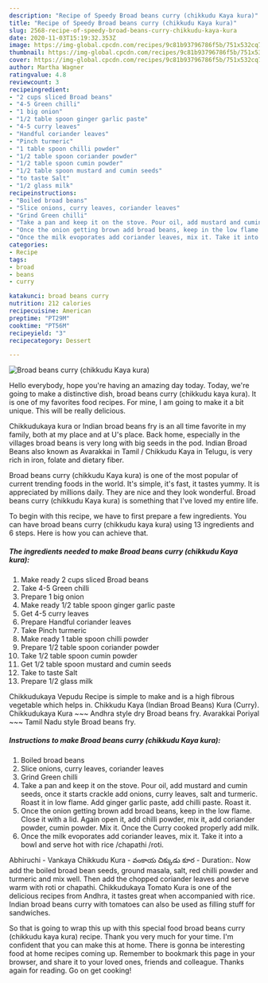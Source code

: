 ```yaml
---
description: "Recipe of Speedy Broad beans curry (chikkudu Kaya kura)"
title: "Recipe of Speedy Broad beans curry (chikkudu Kaya kura)"
slug: 2568-recipe-of-speedy-broad-beans-curry-chikkudu-kaya-kura
date: 2020-11-03T15:19:32.353Z
image: https://img-global.cpcdn.com/recipes/9c81b93796786f5b/751x532cq70/broad-beans-curry-chikkudu-kaya-kura-recipe-main-photo.jpg
thumbnail: https://img-global.cpcdn.com/recipes/9c81b93796786f5b/751x532cq70/broad-beans-curry-chikkudu-kaya-kura-recipe-main-photo.jpg
cover: https://img-global.cpcdn.com/recipes/9c81b93796786f5b/751x532cq70/broad-beans-curry-chikkudu-kaya-kura-recipe-main-photo.jpg
author: Martha Wagner
ratingvalue: 4.8
reviewcount: 3
recipeingredient:
- "2 cups sliced Broad beans"
- "4-5 Green chilli"
- "1 big onion"
- "1/2 table spoon ginger garlic paste"
- "4-5 curry leaves"
- "Handful coriander leaves"
- "Pinch turmeric"
- "1 table spoon chilli powder"
- "1/2 table spoon coriander powder"
- "1/2 table spoon cumin powder"
- "1/2 table spoon mustard and cumin seeds"
- "to taste Salt"
- "1/2 glass milk"
recipeinstructions:
- "Boiled broad beans"
- "Slice onions, curry leaves, coriander leaves"
- "Grind Green chilli"
- "Take a pan and keep it on the stove. Pour oil, add mustard and cumin seeds, once it starts crackle add onions, curry leaves, salt and turmeric. Roast it in low flame. Add ginger garlic paste, add chilli paste. Roast it."
- "Once the onion getting brown add broad beans, keep in the low flame. Close it with a lid. Again open it, add chilli powder, mix it, add coriander powder, cumin powder. Mix it. Once the Curry cooked properly add milk."
- "Once the milk evoporates add coriander leaves, mix it. Take it into a bowl and serve hot with rice /chapathi /roti."
categories:
- Recipe
tags:
- broad
- beans
- curry

katakunci: broad beans curry 
nutrition: 212 calories
recipecuisine: American
preptime: "PT29M"
cooktime: "PT56M"
recipeyield: "3"
recipecategory: Dessert

---
```



![Broad beans curry (chikkudu Kaya kura)](https://img-global.cpcdn.com/recipes/9c81b93796786f5b/751x532cq70/broad-beans-curry-chikkudu-kaya-kura-recipe-main-photo.jpg)

Hello everybody, hope you're having an amazing day today. Today, we're going to make a distinctive dish, broad beans curry (chikkudu kaya kura). It is one of my favorites food recipes. For mine, I am going to make it a bit unique. This will be really delicious.

Chikkudukaya kura or Indian broad beans fry is an all time favorite in my family, both at my place and at U&#39;s place. Back home, especially in the villages broad beans is very long with big seeds in the pod. Indian Broad Beans also known as Avarakkai in Tamil / Chikkudu Kaya in Telugu, is very rich in iron, folate and dietary fiber.

Broad beans curry (chikkudu Kaya kura) is one of the most popular of current trending foods in the world. It's simple, it's fast, it tastes yummy. It is appreciated by millions daily. They are nice and they look wonderful. Broad beans curry (chikkudu Kaya kura) is something that I've loved my entire life.


To begin with this recipe, we have to first prepare a few ingredients. You can have broad beans curry (chikkudu kaya kura) using 13 ingredients and 6 steps. Here is how you can achieve that.

<!--inarticleads1-->

##### The ingredients needed to make Broad beans curry (chikkudu Kaya kura):

1. Make ready 2 cups sliced Broad beans
1. Take 4-5 Green chilli
1. Prepare 1 big onion
1. Make ready 1/2 table spoon ginger garlic paste
1. Get 4-5 curry leaves
1. Prepare Handful coriander leaves
1. Take Pinch turmeric
1. Make ready 1 table spoon chilli powder
1. Prepare 1/2 table spoon coriander powder
1. Take 1/2 table spoon cumin powder
1. Get 1/2 table spoon mustard and cumin seeds
1. Take to taste Salt
1. Prepare 1/2 glass milk


Chikkudukaya Vepudu Recipe is simple to make and is a high fibrous vegetable which helps in. Chikkudu Kaya (Indian Broad Beans) Kura (Curry). Chikkudukaya Kura ~~~ Andhra style dry Broad beans fry. Avarakkai Poriyal ~~~ Tamil Nadu style Broad beans fry. 

<!--inarticleads2-->

##### Instructions to make Broad beans curry (chikkudu Kaya kura):

1. Boiled broad beans
1. Slice onions, curry leaves, coriander leaves
1. Grind Green chilli
1. Take a pan and keep it on the stove. Pour oil, add mustard and cumin seeds, once it starts crackle add onions, curry leaves, salt and turmeric. Roast it in low flame. Add ginger garlic paste, add chilli paste. Roast it.
1. Once the onion getting brown add broad beans, keep in the low flame. Close it with a lid. Again open it, add chilli powder, mix it, add coriander powder, cumin powder. Mix it. Once the Curry cooked properly add milk.
1. Once the milk evoporates add coriander leaves, mix it. Take it into a bowl and serve hot with rice /chapathi /roti.


Abhiruchi - Vankaya Chikkudu Kura - వంకాయ చిక్కుడు కూర - Duration:. Now add the boiled broad bean seeds, ground masala, salt, red chilli powder and turmeric and mix well. Then add the chopped coriander leaves and serve warm with roti or chapathi. Chikkudukaya Tomato Kura is one of the delicious recipes from Andhra, it tastes great when accompanied with rice. Indian broad beans curry with tomatoes can also be used as filling stuff for sandwiches. 

So that is going to wrap this up with this special food broad beans curry (chikkudu kaya kura) recipe. Thank you very much for your time. I'm confident that you can make this at home. There is gonna be interesting food at home recipes coming up. Remember to bookmark this page in your browser, and share it to your loved ones, friends and colleague. Thanks again for reading. Go on get cooking!

